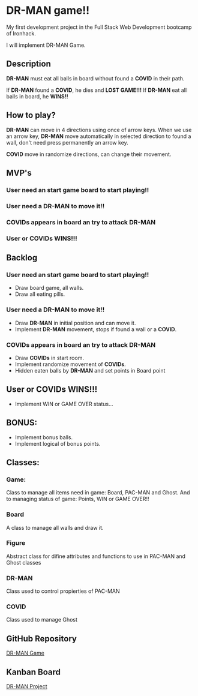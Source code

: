 # DR-MAN game!!

My first development project in the Full Stack Web Development bootcamp of Ironhack.

I will implement DR-MAN Game.

## Description
**DR-MAN** must eat all balls in board without found a **COVID** in their path. 

If **DR-MAN** found a **COVID**, he dies and **LOST GAME!!!**
If **DR-MAN** eat all balls in board, he **WINS!!**

## How to play?
**DR-MAN** can move in 4 directions using once of arrow keys. When we use an arrow key, **DR-MAN** move automatically in selected direction to found a wall, don't need press permanently an arrow key.

**COVID** move in randomize directions, can change their movement.

## MVP's
### User need an start game board to start playing!!
### User need a DR-MAN to move it!!
### COVIDs appears in board an try to attack DR-MAN
### User or COVIDs WINS!!!

## Backlog
### User need an start game board to start playing!!
- Draw board game, all walls.
- Draw all eating pills.

### User need a DR-MAN to move it!!
- Draw **DR-MAN** in initial position and can move it.
- Implement **DR-MAN** movement, stops if found a wall or a **COVID**.

### COVIDs appears in board an try to attack DR-MAN
- Draw **COVIDs** in start room.
- Implement randomize movement of **COVIDs**.
- Hidden eaten balls by **DR-MAN** and set points in Board point

## User or COVIDs WINS!!!
- Implement WIN or GAME OVER status...

## BONUS:
- Implement bonus balls.
- Implement logical of bonus points.

## Classes:
### Game:
Class to manage all items need in game: Board, PAC-MAN and Ghost. And to managing status of game: Points, WIN or GAME OVER!!

### Board
A class to manage all walls and draw it.

### Figure
Abstract class for difine attributes and functions to use in PAC-MAN and Ghost classes

### DR-MAN
Class used to control propierties of PAC-MAN 

### COVID
Class used to manage Ghost

## GitHub Repository
[DR-MAN Game](https://github.com/mdemena/dr-man-game)

## Kanban Board
[DR-MAN Project](https://trello.com/b/5eR5hkTY/dr-man-game)